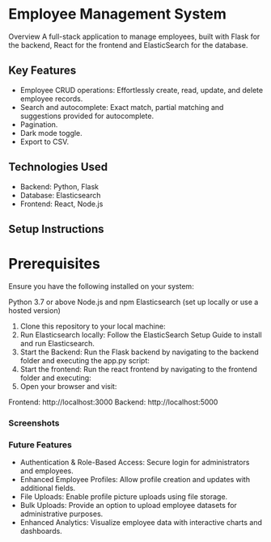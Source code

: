 # Employee Management System

Overview
A full-stack application to manage employees, built with Flask for the backend, React for the frontend and ElasticSearch for the database.

## Key Features
- Employee CRUD operations: Effortlessly create, read, update, and delete employee records.
- Search and autocomplete: Exact match, partial matching and suggestions provided for autocomplete.
- Pagination.
- Dark mode toggle.
- Export to CSV.

## Technologies Used
- Backend: Python, Flask
- Database: Elasticsearch
- Frontend: React, Node.js

## Setup Instructions

# Prerequisites
Ensure you have the following installed on your system:

Python 3.7 or above
Node.js and npm
Elasticsearch (set up locally or use a hosted version)

1. Clone this repository to your local machine:
2. Run Elasticsearch locally:
Follow the ElasticSearch Setup Guide to install and run Elasticsearch.
3. Start the Backend: Run the Flask backend by navigating to the backend folder and executing the app.py script:
4. Start the frontend: Run the react frontend by navigating to the frontend folder and executing: 
5. Open your browser and visit:

Frontend: http://localhost:3000
Backend: http://localhost:5000

### Screenshots

### Future Features
- Authentication & Role-Based Access: Secure login for administrators and employees.
- Enhanced Employee Profiles: Allow profile creation and updates with additional fields.
- File Uploads: Enable profile picture uploads using file storage.
- Bulk Uploads: Provide an option to upload employee datasets for administrative purposes.
- Enhanced Analytics: Visualize employee data with interactive charts and dashboards.

